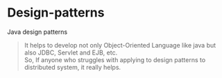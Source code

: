 # Design-patterns
Java design patterns
> It helps to develop not only Object-Oriented Language like java but also JDBC, Servlet and EJB, etc.
</br> So, If anyone who struggles with applying to design patterns to distributed system, it really helps.
